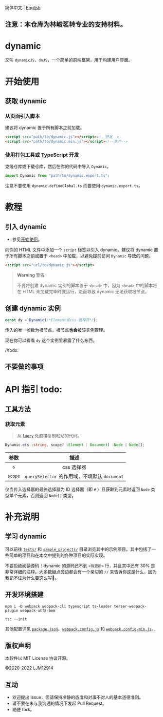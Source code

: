 简体中文 | [English](README.en.md)

## 注意：本仓库为林峻茗转专业的支持材料。

# dynamic

又叫 `dynamicJS`、`dnJS`，一个简单的前端框架，用于构建用户界面。

# 开始使用

## 获取 dynamic

### 从页面引入脚本

建议将 dynamic 置于所有脚本之前加载。

```html
<script src="path/to/dynamic.js"></script><!--开发-->
<script src="path/to/dynamic.min.js"></script><!--生产-->
```

### 使用打包工具或 TypeScript 开发

克隆仓库或下载仓库，然后在你的代码中导入 `Dynamic`。

```typescript
import Dynamic from "path/to/dynamic.export.ts";
```

注意不要使用 `dynamic.defineGlobal.ts` 而要使用 `dynamic.export.ts`。

# 教程

## 引入 dynamic

- 参见[开始使用](#开始使用)。

向你的 HTML  文件中添加一个 `script` 标签以引入 dynamic。建议将 dynamic 置于所有脚本之前或置于 `<head>` 中加载，以避免提前访问 `Dynamic` 导致的问题。

```html
<script src="url/to/dynamic.js"></script>
```

> **Warning** 警告
>
> 不要将创建 dynamic 实例的脚本置于 `<head>` 中，因为 `<head>` 中的脚本将在 HTML 未加载完毕时就运行，进而导致 dynamic 无法获取根节点。

## 创建 dynamic 实例

```typescript
const dy = Dynamic(/*Element或css 选择符*/);
```

传入的唯一参数为根节点，根节点**也会**被该实例管理。

现在你可以看看 `dy` 这个实例里暴露了什么东西。

//todo:



## 不要做的事项



# API 指引 todo:

## 工具方法

### 获取元素

> 从 [`luery`](//github.com/wheelsmake/luery) 处直接复制粘贴的代码。

```typescript
Dynamic.e(s :string, scope? :Element | Document) :Node | Node[];
```

|  参数   |                     描述                      |
| :-----: | :-------------------------------------------: |
|   `s`   |                  css 选择器                   |
| `scope` | `querySelector` 的作用域，不填默认 `document` |

仅当传入选择器的最终选择器为 ID 选择器（即 `#` ）且获取到元素时返回 `Node` 类型单个元素，否则返回  `Node[]` 类型。

# 补充说明

## 学习 dynamic

可以前往 [`tests/`](tests) 和 [`sample_projects/`](sample_projects) 目录浏览其中的示例项目。其中包括了一些简单的项目和在本文中提到的各种项目的实际实现。

不要拒绝阅读源码！dynamic 的源码还不到 `<待更新>` 行，并且其中还有 30% 是非常详细的注释。大多数疑点旁边都会有一个亲切的 `//` 来告诉你这是什么，因为我记不住为什么要这么写🤣。

## 开发环境搭建

```shell
npm i -D webpack webpack-cli typescript ts-loader terser-webpack-plugin webpack-utf8-bom
```

```shell
tsc --init
```

其他配置详见 [`package.json`](package.json)、[`webpack.config.js`](webpack.config.js) 和 [`webpack.config-min.js`](webpack.config-min.js)。

## 版权声明

本软件以 MIT License 协议开源。

©2020-2022 LJM12914

## 互动

- 欢迎提出 issue，但请保持冷静的态度和对事不对人的基本道德准则。
- 请不要在未与我沟通的情况下发起 Pull Request。
- 随便 fork。
